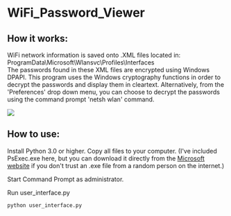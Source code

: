 # WiFi_Password_Viewer
## How it works:
WiFi network information is saved onto .XML files located in: ProgramData\Microsoft\Wlansvc\Profiles\Interfaces\
The passwords found in these XML files are encrypted using Windows DPAPI. This program uses the Windows cryptography functions in order to decrypt the passwords and display them in cleartext. Alternatively, from the 'Preferences' drop down menu, you can choose to decrypt the passwords using the command prompt 'netsh wlan' command.

![](http://i.imgur.com/q5aVCwb.png)
## How to use:
Install Python 3.0 or higher.
Copy all files to your computer. (I've included PsExec.exe here, but you can download it directly from the [Microsoft website](https://technet.microsoft.com/en-us/sysinternals/bb897553.aspx) if you don't trust an .exe file from a random person on the internet.)

Start Command Prompt as administrator.

Run user_interface.py

```
python user_interface.py
```
